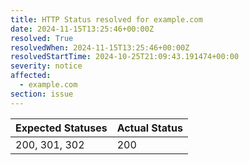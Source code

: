 ```yaml
---
title: HTTP Status resolved for example.com
date: 2024-11-15T13:25:46+00:00Z
resolved: True
resolvedWhen: 2024-11-15T13:25:46+00:00Z
resolvedStartTime: 2024-10-25T21:09:43.191474+00:00
severity: notice
affected:
  - example.com
section: issue
---
```


| Expected Statuses | Actual Status  |
|-------------------|----------------|
| 200, 301, 302 | 200 |

